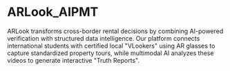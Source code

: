 # ARLook_AIPMT
ARLook transforms cross-border rental decisions by combining AI-powered verification with structured data intelligence. Our platform connects international students with certified local "VLookers" using AR glasses to capture standardized property tours, while multimodal AI analyzes these videos to generate interactive "Truth Reports".
